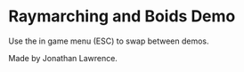 # Raymarching and Boids Demo
 
Use the in game menu (ESC) to swap between demos.

Made by Jonathan Lawrence.
